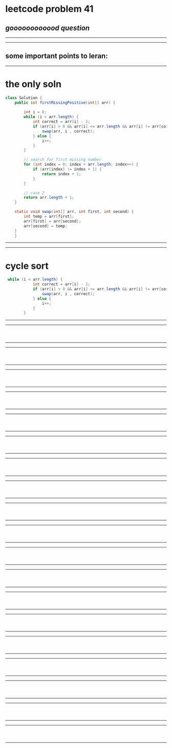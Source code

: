 # leetcode problem 41

***goooooooooood question***
---
*** *** 
---

## some important points to leran:

---
 # the only soln
```java
class Solution {
    public int firstMissingPositive(int[] arr) {
        
        int i = 0;
        while (i < arr.length) {
            int correct = arr[i] - 1;
            if (arr[i] > 0 && arr[i] <= arr.length && arr[i] != arr[correct]) {
                swap(arr, i , correct);
            } else {
                i++;
            }
        }

        // search for first missing number
        for (int index = 0; index < arr.length; index++) {
            if (arr[index] != index + 1) {
                return index + 1;
            }
        }

        // case 2
        return arr.length + 1;
    }

    static void swap(int[] arr, int first, int second) {
        int temp = arr[first];
        arr[first] = arr[second];
        arr[second] = temp;
    }
    }


```
---
---
 # cycle sort
```java
 while (i < arr.length) {
            int correct = arr[i] - 1;
            if (arr[i] > 0 && arr[i] <= arr.length && arr[i] != arr[correct]) {
                swap(arr, i , correct);
            } else {
                i++;
            }
        }

```
---
---
 #
```java


```
---
---
 #
```java


```
---
---
 #
```java


```
---
---
 #
```java


```
---
---
 #
```java


```
---
---
 #
```java


```
---
---
 #
```java


```
---
---
 #
```java


```
---
---
 #
```java


```
---
---
 #
```java


```
---
---
 #
```java


```
---
---
 #
```java


```
---
---
 #
```java


```
---
---
 #
```java


```
---
---
 #
```java


```
---
---
 #
```java


```
---
---
 #
```java


```
---
---
 #
```java


```
---
---
 #
```java


```
---